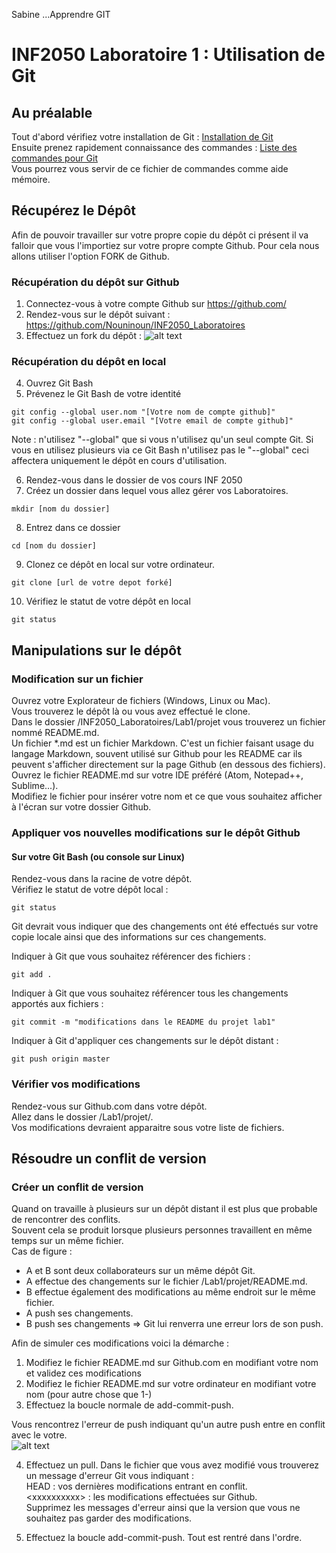 Sabine ...Apprendre GIT
# INF2050 Laboratoire 1 : Utilisation de Git

## Au préalable
Tout d'abord vérifiez votre installation de Git : [Installation de Git](GIT_installation.md)  
Ensuite prenez rapidement connaissance des commandes : [Liste des commandes pour Git](GIT_commandes.md)  
Vous pourrez vous servir de ce fichier de commandes comme aide mémoire.  


## Récupérez le Dépôt
Afin de pouvoir travailler sur votre propre copie du dépôt ci présent il va falloir que vous l'importiez sur votre propre compte Github.
Pour cela nous allons utiliser l'option FORK de Github.

### Récupération du dépôt sur Github
1. Connectez-vous à votre compte Github sur https://github.com/  
2. Rendez-vous sur le dépôt suivant : https://github.com/Nouninoun/INF2050_Laboratoires  
3. Effectuez un fork du dépôt : ![alt text](https://github.com/Nouninoun/INF2050_Laboratoires/blob/master/Lab1/img/lab1_fork.png "Github fork")  

### Récupération du dépôt en local
4. Ouvrez Git Bash  
5. Prévenez le Git Bash de votre identité  
```
git config --global user.nom "[Votre nom de compte github]"
git config --global user.email "[Votre email de compte github]"
```
Note : n'utilisez "--global" que si vous n'utilisez qu'un seul compte Git. 
Si vous en utilisez plusieurs via ce Git Bash n'utilisez pas le "--global" ceci affectera uniquement le dépôt en cours d'utilisation.  

6. Rendez-vous dans le dossier de vos cours INF 2050  
7. Créez un dossier dans lequel vous allez gérer vos Laboratoires.  
```
mkdir [nom du dossier]
```
8. Entrez dans ce dossier  
```
cd [nom du dossier]
```
9. Clonez ce dépôt en local sur votre ordinateur.  
```
git clone [url de votre depot forké]
```
10. Vérifiez le statut de votre dépôt en local  
```
git status
```

## Manipulations sur le dépôt
### Modification sur un fichier
Ouvrez votre Explorateur de fichiers (Windows, Linux ou Mac).  
Vous trouverez le dépôt là ou vous avez effectué le clone.  
Dans le dossier /INF2050_Laboratoires/Lab1/projet vous trouverez un fichier nommé README.md.  
Un fichier \*.md est un fichier Markdown. C'est un fichier faisant usage du langage Markdown, souvent utilisé sur Github pour les README car ils peuvent s'afficher directement sur la page Github (en dessous des fichiers).  
Ouvrez le fichier README.md sur votre IDE préféré (Atom, Notepad++, Sublime...).  
Modifiez le fichier pour insérer votre nom et ce que vous souhaitez afficher à l'écran sur votre dossier Github.  

### Appliquer vos nouvelles modifications sur le dépôt Github
#### Sur votre Git Bash (ou console sur Linux)
Rendez-vous dans la racine de votre dépôt.  
Vérifiez le statut de votre dépôt local :  
```
git status
```
Git devrait vous indiquer que des changements ont été effectués sur votre copie locale ainsi que des informations sur ces changements.  

Indiquer à Git que vous souhaitez référencer des fichiers :  
```
git add .
```
Indiquer à Git que vous souhaitez référencer tous les changements apportés aux fichiers :  
```
git commit -m "modifications dans le README du projet lab1"
```
Indiquer à Git d'appliquer ces changements sur le dépôt distant :  
```
git push origin master
```

### Vérifier vos modifications
Rendez-vous sur Github.com dans votre dépôt.  
Allez dans le dossier /Lab1/projet/.  
Vos modifications devraient apparaitre sous votre liste de fichiers.  

## Résoudre un conflit de version
### Créer un conflit de version
Quand on travaille à plusieurs sur un dépôt distant il est plus que probable de rencontrer des conflits.  
Souvent cela se produit lorsque plusieurs personnes travaillent en même temps sur un même fichier.  
Cas de figure :  
- A et B sont deux collaborateurs sur un même dépôt Git.  
- A effectue des changements sur le fichier /Lab1/projet/README.md.  
- B effectue également des modifications au même endroit sur le même fichier.  
- A push ses changements.  
- B push ses changements => Git lui renverra une erreur lors de son push.  

Afin de simuler ces modifications voici la démarche :  
1. Modifiez le fichier README.md sur Github.com en modifiant votre nom et validez ces modifications  
2. Modifiez le fichier README.md sur votre ordinateur en modifiant votre nom (pour autre chose que 1-)  
3. Effectuez la boucle normale de add-commit-push.  

Vous rencontrez l'erreur de push indiquant qu'un autre push entre en conflit avec le votre.  
![alt text](https://github.com/Nouninoun/INF2050_Laboratoires/blob/master/Lab1/img/lab1_fetchfirst.PNG "Git error")  

4. Effectuez un  pull. Dans le fichier que vous avez modifié vous trouverez un message d'erreur Git vous indiquant :  
HEAD : vos dernières modifications entrant en conflit.  
\<xxxxxxxxxx\> : les modifications effectuées sur Github.  
Supprimez les messages d'erreur ainsi que la version que vous ne souhaitez pas garder des modifications.  

5. Effectuez la boucle add-commit-push. Tout est rentré dans l'ordre.  
